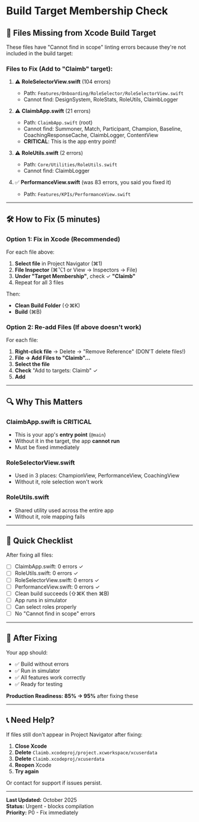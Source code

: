 # Build Target Membership Check

## 🚨 Files Missing from Xcode Build Target

These files have "Cannot find in scope" linting errors because they're not included in the build target:

### Files to Fix (Add to "Claimb" target):

1. ⚠️ **RoleSelectorView.swift** (104 errors)
   - Path: `Features/Onboarding/RoleSelector/RoleSelectorView.swift`
   - Cannot find: DesignSystem, RoleStats, RoleUtils, ClaimbLogger

2. ⚠️ **ClaimbApp.swift** (21 errors)
   - Path: `ClaimbApp.swift` (root)
   - Cannot find: Summoner, Match, Participant, Champion, Baseline, CoachingResponseCache, ClaimbLogger, ContentView
   - **CRITICAL**: This is the app entry point!

3. ⚠️ **RoleUtils.swift** (2 errors)
   - Path: `Core/Utilities/RoleUtils.swift`
   - Cannot find: ClaimbLogger

4. ✅ **PerformanceView.swift** (was 83 errors, you said you fixed it)
   - Path: `Features/KPIs/PerformanceView.swift`

---

## 🛠️ How to Fix (5 minutes)

### Option 1: Fix in Xcode (Recommended)

For each file above:

1. **Select file** in Project Navigator (⌘1)
2. **File Inspector** (⌘⌥1 or View → Inspectors → File)
3. **Under "Target Membership"**, check ✓ **"Claimb"**
4. Repeat for all 3 files

Then:
- **Clean Build Folder** (⇧⌘K)
- **Build** (⌘B)

### Option 2: Re-add Files (If above doesn't work)

For each file:

1. **Right-click file** → Delete → "Remove Reference" (DON'T delete files!)
2. **File → Add Files to "Claimb"...**
3. **Select the file**
4. **Check** "Add to targets: Claimb" ✓
5. **Add**

---

## 🔍 Why This Matters

### ClaimbApp.swift is CRITICAL
- This is your app's **entry point** (`@main`)
- Without it in the target, the app **cannot run**
- Must be fixed immediately

### RoleSelectorView.swift
- Used in 3 places: ChampionView, PerformanceView, CoachingView
- Without it, role selection won't work

### RoleUtils.swift
- Shared utility used across the entire app
- Without it, role mapping fails

---

## 🎯 Quick Checklist

After fixing all files:

- [ ] ClaimbApp.swift: 0 errors ✓
- [ ] RoleUtils.swift: 0 errors ✓
- [ ] RoleSelectorView.swift: 0 errors ✓
- [ ] PerformanceView.swift: 0 errors ✓
- [ ] Clean build succeeds (⇧⌘K then ⌘B)
- [ ] App runs in simulator
- [ ] Can select roles properly
- [ ] No "Cannot find in scope" errors

---

## 🚀 After Fixing

Your app should:
- ✅ Build without errors
- ✅ Run in simulator
- ✅ All features work correctly
- ✅ Ready for testing

**Production Readiness: 85% → 95%** after fixing these

---

## 📞 Need Help?

If files still don't appear in Project Navigator after fixing:

1. **Close Xcode**
2. **Delete** `Claimb.xcodeproj/project.xcworkspace/xcuserdata`
3. **Delete** `Claimb.xcodeproj/xcuserdata`
4. **Reopen** Xcode
5. **Try again**

Or contact for support if issues persist.

---

**Last Updated:** October 2025  
**Status:** Urgent - blocks compilation  
**Priority:** P0 - Fix immediately


